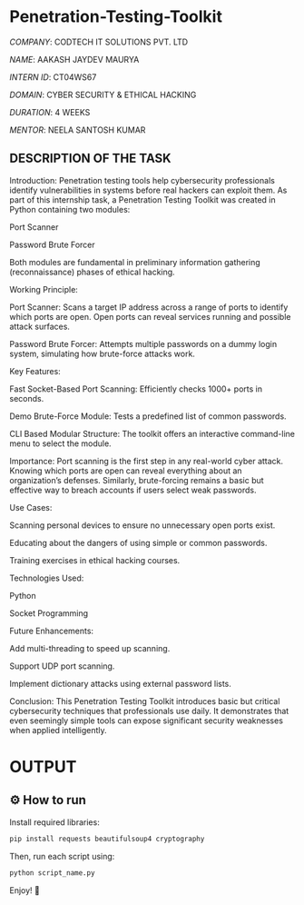 # Penetration-Testing-Toolkit

*COMPANY*: CODTECH IT SOLUTIONS PVT. LTD

*NAME*: AAKASH JAYDEV MAURYA

*INTERN ID*: CT04WS67

*DOMAIN*: CYBER SECURITY & ETHICAL HACKING 

*DURATION*: 4 WEEKS

*MENTOR*: NEELA SANTOSH KUMAR

## DESCRIPTION OF THE TASK

Introduction:
Penetration testing tools help cybersecurity professionals identify vulnerabilities in systems before real hackers can exploit them. As part of this internship task, a Penetration Testing Toolkit was created in Python containing two modules:

Port Scanner

Password Brute Forcer

Both modules are fundamental in preliminary information gathering (reconnaissance) phases of ethical hacking.

Working Principle:

Port Scanner:
Scans a target IP address across a range of ports to identify which ports are open. Open ports can reveal services running and possible attack surfaces.

Password Brute Forcer:
Attempts multiple passwords on a dummy login system, simulating how brute-force attacks work.

Key Features:

Fast Socket-Based Port Scanning:
Efficiently checks 1000+ ports in seconds.

Demo Brute-Force Module:
Tests a predefined list of common passwords.

CLI Based Modular Structure:
The toolkit offers an interactive command-line menu to select the module.

Importance:
Port scanning is the first step in any real-world cyber attack. Knowing which ports are open can reveal everything about an organization’s defenses. Similarly, brute-forcing remains a basic but effective way to breach accounts if users select weak passwords.

Use Cases:

Scanning personal devices to ensure no unnecessary open ports exist.

Educating about the dangers of using simple or common passwords.

Training exercises in ethical hacking courses.

Technologies Used:

Python

Socket Programming

Future Enhancements:

Add multi-threading to speed up scanning.

Support UDP port scanning.

Implement dictionary attacks using external password lists.

Conclusion:
This Penetration Testing Toolkit introduces basic but critical cybersecurity techniques that professionals use daily. It demonstrates that even seemingly simple tools can expose significant security weaknesses when applied intelligently.

# OUTPUT


## ⚙️ How to run

Install required libraries:
```bash
pip install requests beautifulsoup4 cryptography
```

Then, run each script using:
```bash
python script_name.py
```

Enjoy! 🚀

